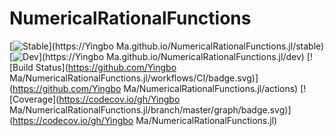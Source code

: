 # NumericalRationalFunctions

[![Stable](https://img.shields.io/badge/docs-stable-blue.svg)](https://Yingbo Ma.github.io/NumericalRationalFunctions.jl/stable)
[![Dev](https://img.shields.io/badge/docs-dev-blue.svg)](https://Yingbo Ma.github.io/NumericalRationalFunctions.jl/dev)
[![Build Status](https://github.com/Yingbo Ma/NumericalRationalFunctions.jl/workflows/CI/badge.svg)](https://github.com/Yingbo Ma/NumericalRationalFunctions.jl/actions)
[![Coverage](https://codecov.io/gh/Yingbo Ma/NumericalRationalFunctions.jl/branch/master/graph/badge.svg)](https://codecov.io/gh/Yingbo Ma/NumericalRationalFunctions.jl)

